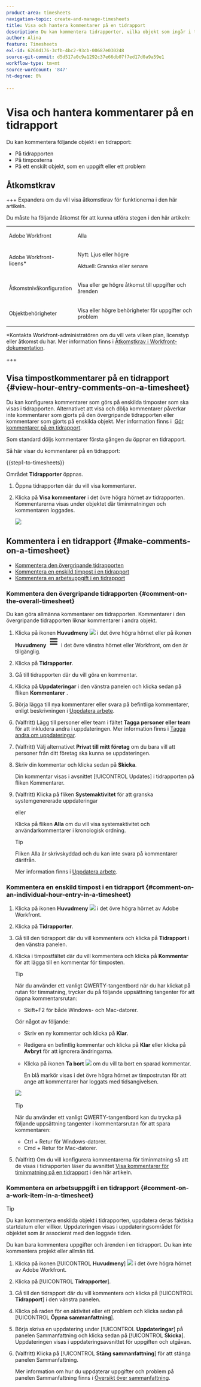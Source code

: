 ```yaml
---
product-area: timesheets
navigation-topic: create-and-manage-timesheets
title: Visa och hantera kommentarer på en tidrapport
description: Du kan kommentera tidrapporter, vilka objekt som ingår i tidrapporterna samt varje timmes post som du loggar.
author: Alina
feature: Timesheets
exl-id: 6260d176-3cfb-4bc2-93cb-00687e030248
source-git-commit: d5d517a0c9a1292c37e66db07f7ed17d0a9a59e1
workflow-type: tm+mt
source-wordcount: '847'
ht-degree: 0%

---
```


# Visa och hantera kommentarer på en tidrapport

<!-- Audited: April, 2024-->

Du kan kommentera följande objekt i en tidrapport:

* På tidrapporten
* På timposterna
* På ett enskilt objekt, som en uppgift eller ett problem

## Åtkomstkrav

+++ Expandera om du vill visa åtkomstkrav för funktionerna i den här artikeln.

Du måste ha följande åtkomst för att kunna utföra stegen i den här artikeln:

<table style="table-layout:auto"> 
 <col> 
 <col> 
 <tbody> 
  <tr> 
   <td role="rowheader">Adobe Workfront</td> 
   <td> <p>Alla</p> </td> 
  </tr> 
  <tr> 
   <td role="rowheader">Adobe Workfront-licens*</td> 
   <td> <p>Nytt: Ljus eller högre </p>
   <p>Aktuell: Granska eller senare</p> </td> 
  </tr> 
  <tr> 
   <td role="rowheader">Åtkomstnivåkonfiguration</td> 
   <td> <p>Visa eller ge högre åtkomst till uppgifter och ärenden</p> </td> 
  </tr> 
  <tr> 
   <td role="rowheader">Objektbehörigheter</td> 
   <td> <p>Visa eller högre behörigheter för uppgifter och problem</p> </td> 
  </tr> 
 </tbody> 
</table>

*Kontakta Workfront-administratören om du vill veta vilken plan, licenstyp eller åtkomst du har. Mer information finns i [Åtkomstkrav i Workfront-dokumentation](/help/quicksilver/administration-and-setup/add-users/access-levels-and-object-permissions/access-level-requirements-in-documentation.md).

+++

## Visa timpostkommentarer på en tidrapport {#view-hour-entry-comments-on-a-timesheet}

Du kan konfigurera kommentarer som görs på enskilda timposter som ska visas i tidrapporten. Alternativet att visa och dölja kommentarer påverkar inte kommentarer som gjorts på den övergripande tidrapporten eller kommentarer som gjorts på enskilda objekt. Mer information finns i  [Gör kommentarer på en tidrapport](#make-comments-on-a-timesheet).

Som standard döljs kommentarer första gången du öppnar en tidrapport.

Så här visar du kommentarer på en tidrapport:

{{step1-to-timesheets}}

Området **Tidrapporter** öppnas.

1. Öppna tidrapporten där du vill visa kommentarer.
1. Klicka på **Visa kommentarer** i det övre högra hörnet av tidrapporten.
Kommentarerna visas under objektet där timinmatningen och kommentaren loggades.

   ![](assets/comments-expanded-under-tasks-redesigned-timesheet.png)


## Kommentera i en tidrapport {#make-comments-on-a-timesheet}

* [Kommentera den övergripande tidrapporten](#comment-on-the-overall-timesheet)
* [Kommentera en enskild timpost i en tidrapport](#comment-on-an-individual-hour-entry-in-a-timesheet)
* [Kommentera en arbetsuppgift i en tidrapport](#comment-on-a-work-item-in-a-timesheet)

### Kommentera den övergripande tidrapporten {#comment-on-the-overall-timesheet}

Du kan göra allmänna kommentarer om tidrapporten. Kommentarer i den övergripande tidrapporten liknar kommentarer i andra objekt.

1. Klicka på ikonen **Huvudmeny** ![](assets/main-menu-icon.png) i det övre högra hörnet eller på ikonen **Huvudmeny** ![](assets/lines-main-menu.png) i det övre vänstra hörnet eller Workfront, om den är tillgänglig.

1. Klicka på **Tidrapporter**.
1. Gå till tidrapporten där du vill göra en kommentar.
1. Klicka på **Uppdateringar** i den vänstra panelen och klicka sedan på fliken **Kommentarer** .
1. Börja lägga till nya kommentarer eller svara på befintliga kommentarer, enligt beskrivningen i [Uppdatera arbete](../../workfront-basics/updating-work-items-and-viewing-updates/update-work.md).
1. (Valfritt) Lägg till personer eller team i fältet **Tagga personer eller team** för att inkludera andra i uppdateringen. Mer information finns i [Tagga andra om uppdateringar](../../workfront-basics/updating-work-items-and-viewing-updates/tag-others-on-updates.md).
1. (Valfritt) Välj alternativet **Privat till mitt företag** om du bara vill att personer från ditt företag ska kunna se uppdateringen.
1. Skriv din kommentar och klicka sedan på **Skicka**.

   Din kommentar visas i avsnittet [!UICONTROL Updates] i tidrapporten på fliken Kommentarer.

1. (Valfritt) Klicka på fliken **Systemaktivitet** för att granska systemgenererade uppdateringar

   eller

   Klicka på fliken **Alla** om du vill visa systemaktivitet och användarkommentarer i kronologisk ordning.

   >[!TIP]
   >
   >   Fliken Alla är skrivskyddad och du kan inte svara på kommentarer därifrån.


   Mer information finns i [Uppdatera arbete](/help/quicksilver/workfront-basics/updating-work-items-and-viewing-updates/update-work.md).

### Kommentera en enskild timpost i en tidrapport {#comment-on-an-individual-hour-entry-in-a-timesheet}

1. Klicka på ikonen **Huvudmeny** ![](assets/main-menu-icon.png) i det övre högra hörnet av Adobe Workfront.

1. Klicka på **Tidrapporter**.
1. Gå till den tidrapport där du vill kommentera och klicka på **Tidrapport** i den vänstra panelen.
1. Klicka i timpostfältet där du vill kommentera och klicka på **Kommentar** för att lägga till en kommentar för timposten.

   >[!TIP]
   >
   >   När du använder ett vanligt QWERTY-tangentbord när du har klickat på rutan för timmatning, trycker du på följande uppsättning tangenter för att öppna kommentarsrutan:
   >   * Skift+F2 för både Windows- och Mac-datorer.

   Gör något av följande:

   * Skriv en ny kommentar och klicka på **Klar**.
   * Redigera en befintlig kommentar och klicka på **Klar** eller klicka på **Avbryt** för att ignorera ändringarna.
   * Klicka på ikonen **Ta bort** ![](assets/delete.png) om du vill ta bort en sparad kommentar.

     En blå markör visas i det övre högra hörnet av timpostrutan för att ange att kommentarer har loggats med tidsangivelsen.

   ![](assets/commment-button-on-hour-log-redesigned-timesheet.png)

   >[!TIP]
   >
   >   När du använder ett vanligt QWERTY-tangentbord kan du trycka på följande uppsättning tangenter i kommentarsrutan för att spara kommentaren:
   >   * Ctrl + Retur för Windows-datorer.
   >   * Cmd + Retur för Mac-datorer.


1. (Valfritt) Om du vill konfigurera kommentarerna för timinmatning så att de visas i tidrapporten läser du avsnittet [Visa kommentarer för timinmatning på en tidrapport](#view-hour-entry-comments-on-a-timesheet) i den här artikeln.

### Kommentera en arbetsuppgift i en tidrapport {#comment-on-a-work-item-in-a-timesheet}

>[!TIP]
>
>Du kan kommentera enskilda objekt i tidrapporten, uppdatera deras faktiska startdatum eller villkor. Uppdateringen visas i uppdateringsområdet för objektet som är associerat med den loggade tiden.


Du kan bara kommentera uppgifter och ärenden i en tidrapport. Du kan inte kommentera projekt eller allmän tid.

1. Klicka på ikonen [!UICONTROL **Huvudmeny**] ![](assets/main-menu-icon.png) i det övre högra hörnet av Adobe Workfront.
1. Klicka på [!UICONTROL **Tidrapporter**].
1. Gå till den tidrapport där du vill kommentera och klicka på [!UICONTROL **Tidrapport**] i den vänstra panelen.
1. Klicka på raden för en aktivitet eller ett problem och klicka sedan på [!UICONTROL **Öppna sammanfattning**].
1. Börja skriva en uppdatering under [!UICONTROL **Uppdateringar**] på panelen Sammanfattning och klicka sedan på [!UICONTROL **Skicka**].
Uppdateringen visas i uppdateringsavsnittet för uppgiften och utgåvan.
1. (Valfritt) Klicka på [!UICONTROL **Stäng sammanfattning**] för att stänga panelen Sammanfattning.

   Mer information om hur du uppdaterar uppgifter och problem på panelen Sammanfattning finns i [Översikt över sammanfattning](../../workfront-basics/the-new-workfront-experience/summary-overview.md).
